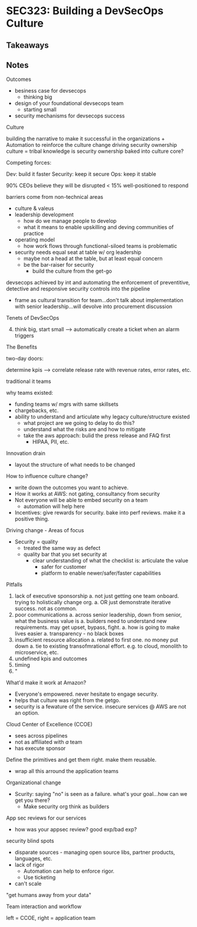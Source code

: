 # SEC323: Building a DevSecOps Culture

## Takeaways

## Notes

Outcomes

- besiness case for devsecops
  - thinking big
- design of your foundational devsecops team
  - starting small
- security mechanisms for devsecops success

Culture

building the narrative to make it successful in the organizations + Automation to reinforce the culture change
driving security ownership
culture = tribal knowledge
is security ownership baked into culture core?

Competing forces:

Dev: build it faster
Security: keep it secure
Ops: keep it stable

90% CEOs believe they will be disrupted
< 15% well-positioned to respond

barriers come from non-technical areas

- culture & valeus
- leadership development
  - how do we manage people to develop
  - what it means to enable upskilling and deving communities of practice
- operating model
  - how work flows through functional-siloed teams is problematic
- security needs equal seat at table w/ org leadership
  - maybe not a head at the table, but at least equal concern
  - be the bar-raiser for security
    - build the culture from the get-go

devsecops achieved by int and automating the enforcement of preventitive, detective and responsive security controls into the pipeline

- frame as cultural transition for team...don't talk about implementation with senior leadership...will devolve into procurement discussion

Tenets of DevSecOps

4. think big, start small --> automatically create a ticket when an alarm triggers

The Benefits

two-day doors:

determine kpis --> correlate release rate with revenue rates, error rates, etc.

traditional it teams

why teams existed:

- funding teams w/ mgrs with same skillsets
- chargebacks, etc.
- ability to understand and articulate why legacy culture/structure existed
  - what project are we going to delay to do this?
  - understand what the risks are and how to mitigate
  - take the aws approach: bulid the press release and FAQ first
    - HIPAA, PII, etc.

Innovation drain

- layout the structure of what needs to be changed

How to influence culture change?

- write down the outcomes you want to achieve.
- How it works at AWS: not gating, consultancy from security
- Not everyone will be able to embed security on a team
  - automation will help here
- Incentives: give rewards for security. bake into perf reviews. make it a positive thing.

Driving change - Areas of focus

- Security = quality
  - treated the same way as defect
  - quality bar that you set security at
    - clear understanding of what the checklist is: articulate the value
      - safer for customer
      - platform to enable newer/safer/faster capabilities

Pitfalls

1. lack of executive sponsorship
   a. not just getting one team onboard. trying to holistically change org.
   a. OR just demonstrate iterative success. not as common.
1. poor communications
   a. across senior leadership, down from senior, what the business value is
   a. builders need to understand new requirements. may get upset, bypass, fight.
   a. how is going to make lives easier
   a. transparency - no black boxes
1. insufficient resource allocation
   a. related to first one. no money put down
   a. tie to existing transofmrational effort. e.g. to cloud, monolith to microservice, etc.
1. undefined kpis and outcomes
1. timing
1. "

What'd make it work at Amazon?

- Everyone's empowered. never hesitate to engage security.
- helps that culture was right from the getgo.
- security is a fewature of the service. insecure services @ AWS are not an option.

Cloud Center of Excellence (CCOE)

- sees across pipelines
- not as affiliated with _a_ team
- has execute sponsor

Define the primitives and get them right. make them reusable.

- wrap all this arround the application teams

Organizational change

- Scurity: saying "no" is seen as a failure. what's your goal...how can we get you there?
  - Make security org think as builders

App sec reviews for our services

- how was your appsec review? good exp/bad exp?

security blind spots

- disparate sources - managing open source libs, partner products, languages, etc.
- lack of rigor
  - Automation can help to enforce rigor.
  - Use ticketing
- can't scale

"get humans away from your data"

Team interaction and workflow

left = CCOE, right = application team
